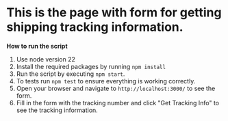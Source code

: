 # This is the page with form for getting shipping tracking information.

**How to run the script**
1. Use node version 22
2. Install the required packages by running `npm install`
3. Run the script by executing `npm start`.
4. To tests run `npm test` to ensure everything is working correctly.
4. Open your browser and navigate to `http://localhost:3000/` to see the form.
5. Fill in the form with the tracking number and click "Get Tracking Info" to see the tracking information. 